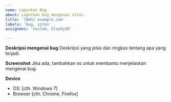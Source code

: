 ```yaml
---
name: Laporkan Bug
about: Laporkan bug mengenai situs.
title: '[BUG] example.com'
labels: 'bug, sites'
assignees: 'nxzlem, SlashyID'

---
```


<!--
Terima kasih telah melaporkan masalah!
Pastikan website yang akan dilaporkan tidak terdapat duplikat atau belum dibuka issue oleh pengguna lain
-->

**Deskripsi mengenai bug**
Deskripsi yang jelas dan ringkas tentang apa yang terjadi.

**Screenshot**
Jika ada, tambahkan ss untuk membantu menjelaskan mengenai bug.

**Device**
 - OS: [cth. Windows 7]
 - Browser [cth. Chrome, Firefox]
